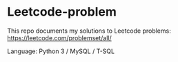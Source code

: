 # Leetcode-problem

This repo documents my solutions to Leetcode problems: https://leetcode.com/problemset/all/

Language: Python 3 / MySQL / T-SQL
